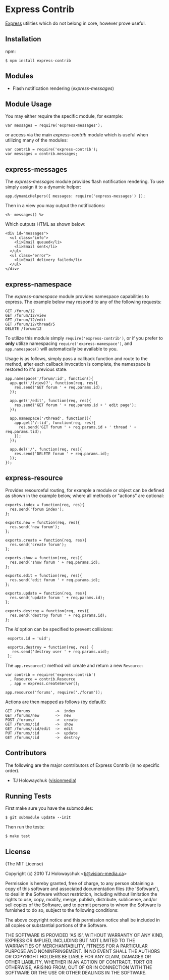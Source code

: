 
# Express Contrib
      
  [Express](http://expressjs.com) utilities which do not belong in core, however prove useful.

## Installation

npm:

    $ npm install express-contrib

## Modules

  * Flash notification rendering (_express-messages_)

## Module Usage

You may either require the specific module, for example:

    var messages = require('express-messages');

or access via the main _express-contrib_ module which is useful when
utilizing many of the modules:

    var contrib = require('express-contrib');
    var messages = contrib.messages;

## express-messages

The _express-messages_ module provides flash notification rendering. To use simply assign it to a dynamic helper:

    app.dynamicHelpers({ messages: require('express-messages') });

Then in a view you may output the notifications:

    <%- messages() %>

Which outputs HTML as shown below:

    <div id="messages">
      <ul class="info">
        <li>Email queued</li>
        <li>Email sent</li>
      </ul>
      <ul class="error">
        <li>Email delivery failed</li>
      </ul>
    </div>

## express-namespace

The _express-namespace_ module provides namespace capabilities to express. The example below may respond to any of the following requests:

    GET /forum/12
    GET /forum/12/view
    GET /forum/12/edit
    GET /forum/12/thread/5
    DELETE /forum/12

To utilize this module simply `require('express-contrib')`, or if you prefer to __only__ utilize namespacing `require('express-namespace')`, and `app.namespace()` will automatically be available to you.

Usage is as follows, simply pass a callback function and route to the method, after each callback invocation is complete, the namespace is restored to it's previous state.

    app.namespace('/forum/:id', function(){
      app.get('/(view)?', function(req, res){
        res.send('GET forum ' + req.params.id);
      });
      
      app.get('/edit', function(req, res){
        res.send('GET forum ' + req.params.id + ' edit page');
      });

      app.namespace('/thread', function(){
        app.get('/:tid', function(req, res){
          res.send('GET forum ' + req.params.id + ' thread ' + req.params.tid);
        });
      });

      app.del('/', function(req, res){
        res.send('DELETE forum ' + req.params.id);
      });
    });

## express-resource

Provides resourceful routing, for example a module or object can be defined as shown in the example below, where all methods or "actions" are optional:

    
    exports.index = function(req, res){
      res.send('forum index');
    };

    exports.new = function(req, res){
      res.send('new forum');
    };

    exports.create = function(req, res){
      res.send('create forum');
    };

    exports.show = function(req, res){
      res.send('show forum ' + req.params.id);
    };

    exports.edit = function(req, res){
      res.send('edit forum ' + req.params.id);
    };

    exports.update = function(req, res){
      res.send('update forum ' + req.params.id);
    };

    exports.destroy = function(req, res){
      res.send('destroy forum ' + req.params.id);
    };

The _id_ option can be specified to prevent collisions:

     exports.id = 'uid';
    
     exports.destroy = function(req, res) {
       res.send('destroy user ' + req.params.uid);
     };

The `app.resource()` method will create and return a new `Resource`:

    var contrib = require('express-contrib')
      , Resource = contrib.Resource
      , app = express.createServer();
    
    app.resource('forums', require('./forum'));

Actions are then mapped as follows (by default):

    GET /forums           ->  index
    GET /forums/new       ->  new
    POST /forums/         ->  create
    GET /forums/:id       ->  show
    GET /forums/:id/edit  ->  edit
    PUT /forums/:id       ->  update
    GET /forums/:id       ->  destroy

## Contributors

The following are the major contributors of Express Contrib (in no specific order).

  * TJ Holowaychuk ([visionmedia](http://github.com/visionmedia))

## Running Tests

First make sure you have the submodules:

    $ git submodule update --init

Then run the tests:

    $ make test

## License 

(The MIT License)

Copyright (c) 2010 TJ Holowaychuk &lt;tj@vision-media.ca&gt;

Permission is hereby granted, free of charge, to any person obtaining
a copy of this software and associated documentation files (the
'Software'), to deal in the Software without restriction, including
without limitation the rights to use, copy, modify, merge, publish,
distribute, sublicense, and/or sell copies of the Software, and to
permit persons to whom the Software is furnished to do so, subject to
the following conditions:

The above copyright notice and this permission notice shall be
included in all copies or substantial portions of the Software.

THE SOFTWARE IS PROVIDED 'AS IS', WITHOUT WARRANTY OF ANY KIND,
EXPRESS OR IMPLIED, INCLUDING BUT NOT LIMITED TO THE WARRANTIES OF
MERCHANTABILITY, FITNESS FOR A PARTICULAR PURPOSE AND NONINFRINGEMENT.
IN NO EVENT SHALL THE AUTHORS OR COPYRIGHT HOLDERS BE LIABLE FOR ANY
CLAIM, DAMAGES OR OTHER LIABILITY, WHETHER IN AN ACTION OF CONTRACT,
TORT OR OTHERWISE, ARISING FROM, OUT OF OR IN CONNECTION WITH THE
SOFTWARE OR THE USE OR OTHER DEALINGS IN THE SOFTWARE.
